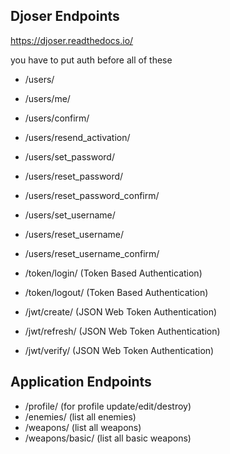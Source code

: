 ## Djoser Endpoints

https://djoser.readthedocs.io/

you have to put auth before all of these

* /users/
* /users/me/

* /users/confirm/
* /users/resend_activation/

* /users/set_password/
* /users/reset_password/
* /users/reset_password_confirm/

* /users/set_username/
* /users/reset_username/
* /users/reset_username_confirm/

* /token/login/ (Token Based Authentication)
* /token/logout/ (Token Based Authentication)

* /jwt/create/ (JSON Web Token Authentication)
* /jwt/refresh/ (JSON Web Token Authentication)
* /jwt/verify/ (JSON Web Token Authentication)


## Application Endpoints

* /profile/ (for profile update/edit/destroy)
* /enemies/ (list all enemies)
* /weapons/ (list all weapons)
* /weapons/basic/ (list all basic weapons)
